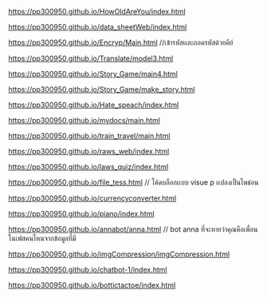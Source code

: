 https://pp300950.github.io/HowOldAreYou/index.html

https://pp300950.github.io/data_sheetWeb/index.html

https://pp300950.github.io/Encryp/Main.html //เข้ารหัสเเละถอดรหัสด้วยคีย์

https://pp300950.github.io/Translate/model3.html

https://pp300950.github.io/Story_Game/main4.html

https://pp300950.github.io/Story_Game/make_story.html

https://pp300950.github.io/Hate_speach/index.html

https://pp300950.github.io/mydocs/main.html

https://pp300950.github.io/train_travel/main.html

https://pp300950.github.io/raws_web/index.html

https://pp300950.github.io/laws_quiz/index.html

https://pp300950.github.io/file_tess.html // โค้ดบล็อกเเบบ visue p เเปลงเป็นไพธ่อน

https://pp300950.github.io/currencyconverter.html

https://pp300950.github.io/piano/index.html

https://pp300950.github.io/annabot/anna.html // bot anna ที่จะทายว่าคุณคือเพื่อนในเฟสคนไหนจากข้อมูลที่มี

https://pp300950.github.io/imgCompression/imgCompression.html

https://pp300950.github.io/chatbot-1/index.html

https://pp300950.github.io/bottictactoe/index.html

